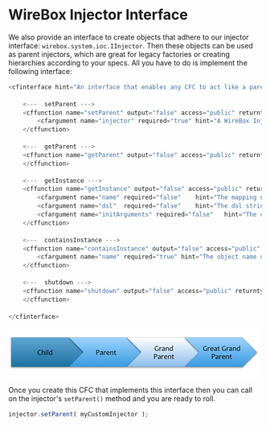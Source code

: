 # WireBox Injector Interface

We also provide an interface to create objects that adhere to our injector interface: `wirebox.system.ioc.IInjector`. Then these objects can be used as parent injectors, which are great for legacy factories or creating hierarchies according to your specs. All you have to do is implement the following interface:

```javascript
<cfinterface hint="An interface that enables any CFC to act like a parent injector within WireBox">

	<---  setParent --->
    <cffunction name="setParent" output="false" access="public" returntype="void" hint="Link a parent Injector with this injector">
    	<cfargument name="injector" required="true" hint="A WireBox Injector to assign as a parent to this Injector">
    </cffunction>

	<---  getParent --->
    <cffunction name="getParent" output="false" access="public" returntype="any" hint="Get a reference to the parent injector instance, else an empty simple string meaning nothing is set" >
    </cffunction>

	<---  getInstance --->
    <cffunction name="getInstance" output="false" access="public" returntype="any" hint="Locates, Creates, Injects and Configures an object model instance">
    	<cfargument name="name" required="false" 	hint="The mapping name or CFC instance path to try to build up"/>
		<cfargument name="dsl"	required="false" 	hint="The dsl string to use to retrieve the instance model object, mutually exclusive with 'name'"/>
		<cfargument name="initArguments" required="false" 	hint="The constructor structure of arguments to passthrough when initializing the instance"/>
	</cffunction>

	<---  containsInstance --->
    <cffunction name="containsInstance" output="false" access="public" returntype="any" hint="Checks if this injector can locate a model instance or not">
    	<cfargument name="name" required="true" hint="The object name or alias to search for if this container can locate it or has knowledge of it"/>
    </cffunction>

	<---  shutdown --->
    <cffunction name="shutdown" output="false" access="public" returntype="void" hint="Shutdown the injector gracefully by calling the shutdown events internally.">
    </cffunction>

</cfinterface>
```

<img src="../images/injectorInterface_hierarchies.jpg">

Once you create this CFC that implements this interface then you can call on the injector's `setParent()` method and you are ready to roll.


```js
injector.setParent( myCustomInjector );
```
